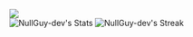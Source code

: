 <img 
src="https://camo.githubusercontent.com/b307fe528c9a608f02b64cde86ec98faddbd911570434ee4e23209a7f3be291a/68747470733a2f2f63617073756c652d72656e6465722e76657263656c2e6170702f6170693f747970653d776176696e6726636f6c6f723d6772616469656e7426746578743d48656c6c6f21253230f09f918b266865696768743d3130302673656374696f6e3d686561646572">
<br>
![NullGuy-dev's Stats](https://github-readme-stats.vercel.app/api?username=NullGuy-dev&theme=tokyonight&show_icons=true&hide_border=false&count_private=true)
![NullGuy-dev's Streak](https://github-readme-streak-stats.herokuapp.com/?user=NullGuy-dev&theme=tokyonight&hide_border=false)
